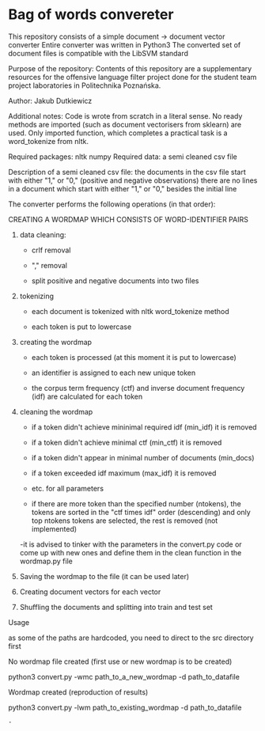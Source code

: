 # Bag of words convereter

This repository consists of a simple document -> document vector converter
Entire converter was written in Python3
The converted set of document files is compatible with the LibSVM standard

Purpose of the repository:
   Contents of this repository are a supplementary resources for the offensive language filter project done for the student team project laboratories in Politechnika Poznańska.

Author:
   Jakub Dutkiewicz
    
Additional notes:
   Code is wrote from scratch in a literal sense. No ready methods are imported (such as document vectorisers from sklearn) are used. Only imported function, which completes a practical task is a word_tokenize from nltk.

Required packages:
  nltk
  numpy
Required data:
  a semi cleaned csv file

Description of a semi cleaned csv file:
  the documents in the csv file start with either "1," or "0," (positive and negative observations)
  there are no lines in a document which start with either "1," or "0," besides the initial line
  
The converter performs the following operations (in that order):

CREATING A WORDMAP WHICH CONSISTS OF WORD-IDENTIFIER PAIRS

1. data cleaning:

    - crlf removal
    
    - "," removal
    
    - split positive and negative documents into two files
    
2. tokenizing

    - each document is tokenized with nltk word_tokenize method
    
    - each token is put to lowercase
    
3. creating the wordmap

    - each token is processed (at this moment it is put to lowercase)
    
    - an identifier is assigned to each new unique token
    
    - the corpus term frequency (ctf) and inverse document frequency (idf) are calculated for each token
    
4. cleaning the wordmap

    - if a token didn't achieve mininimal required idf (min_idf) it is removed
    
    - if a token didn't achieve minimal ctf (min_ctf) it is removed
    
    - if a token didn't appear in minimal number of documents (min_docs)
    
    - if a token exceeded idf maximum (max_idf) it is removed
    
    - etc. for all parameters
    
    - if there are more token than the specified number (ntokens), the tokens are sorted in the "ctf times idf" order (descending) and only top ntokens tokens are selected, the rest is removed (not implemented)
     
     -it is advised to tinker with the parameters in the convert.py code or come up with new ones and define them in the clean function in the wordmap.py file
     
5. Saving the wordmap to the file (it can be used later)
    
6. Creating document vectors for each vector

7. Shuffling the documents and splitting into train and test set

Usage

as some of the paths are hardcoded, you need to direct to the src directory first

No wordmap file created (first use or new wordmap is to be created)

python3 convert.py -wmc path_to_a_new_wordmap -d path_to_datafile

Wordmap created (reproduction of results)

python3 convert.py -lwm path_to_existing_wordmap -d path_to_datafile





    - 
